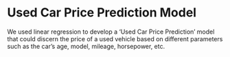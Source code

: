 # Used Car Price Prediction Model
We used linear regression to develop a ‘Used Car Price Prediction’ model that could discern the price of a used vehicle based on different parameters such as the car’s age, model, mileage, horsepower, etc. 
